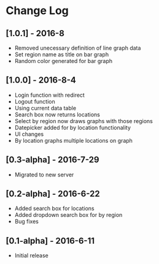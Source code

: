 # Change Log

## [1.0.1] - 2016-8
- Removed unecessary definition of line graph data
- Set region name as title on bar graph
- Random color generated for bar graph

## [1.0.0] - 2016-8-4
- Login function with redirect
- Logout function
- Using current data table
- Search box now returns locations
- Select by region now draws graphs with those regions
- Datepicker added for by location functionality
- UI changes
- By location graphs multiple locations on graph

## [0.3-alpha] - 2016-7-29
- Migrated to new server

## [0.2-alpha] - 2016-6-22
- Added search box for locations
- Added dropdown search box for by region
- Bug fixes

## [0.1-alpha] - 2016-6-11
- Initial release